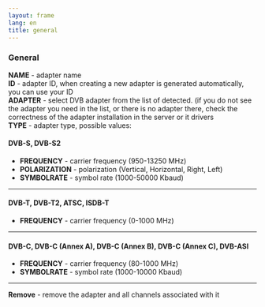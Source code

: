 ```yaml
---
layout: frame
lang: en
title: general
---
```


### General
**NAME** - adapter name    
**ID** - adapter ID, when creating a new adapter is generated automatically, you can use your ID  
**ADAPTER** - select DVB adapter from the list of detected. (if you do not see the adapter you need in the list, or there is no adapter there, check the correctness of the adapter installation in the server or it drivers  
**TYPE** - adapter type, possible values:  


#### DVB-S, DVB-S2
- **FREQUENCY** - carrier frequency (950-13250 MHz)  
- **POLARIZATION** - polarization (Vertical, Horizontal, Right, Left)  
- **SYMBOLRATE** - symbol rate (1000-50000 Kbaud)  

---
#### DVB-T, DVB-T2, ATSC, ISDB-T  
- **FREQUENCY** - carrier frequency (0-1000 MHz)  

---
#### DVB-C, DVB-C (Annex A), DVB-C (Annex B), DVB-C (Annex C), DVB-ASI
- **FREQUENCY** - carrier frequency (80-1000 MHz)  
- **SYMBOLRATE** - symbol rate (1000-10000 Kbaud)  

---
**Remove** - remove the adapter and all channels associated with it  
